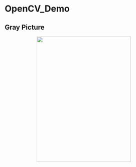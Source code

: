 # OpenCV_Demo

## Gray Picture

<p align="center">
  <img width ="300" height="400" src="![GrayPicture](https://user-images.githubusercontent.com/105189621/168529593-dc44b3d8-f862-4f6c-a1a8-c14e3be73750.png)">
</p>
